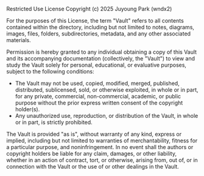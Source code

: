 Restricted Use License
Copyright (c) 2025 Juyoung Park (wndx2)

For the purposes of this License, the term "Vault" refers to all contents contained within the directory, including but not limited to notes, diagrams, images, files, folders, subdirectories, metadata, and any other associated materials.

Permission is hereby granted to any individual obtaining a copy of this Vault and its accompanying documentation (collectively, the "Vault") to view and study the Vault solely for personal, educational, or evaluative purposes, subject to the following conditions:

- The Vault may not be used, copied, modified, merged, published, distributed, sublicensed, sold, or otherwise exploited, in whole or in part, for any private, commercial, non-commercial, academic, or public purpose without the prior express written consent of the copyright holder(s).
- Any unauthorized use, reproduction, or distribution of the Vault, in whole or in part, is strictly prohibited.

The Vault is provided "as is", without warranty of any kind, express or implied, including but not limited to warranties of merchantability, fitness for a particular purpose, and noninfringement. In no event shall the authors or copyright holders be liable for any claim, damages, or other liability, whether in an action of contract, tort, or otherwise, arising from, out of, or in connection with the Vault or the use of or other dealings in the Vault.
